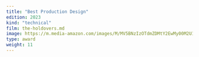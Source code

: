 ```yaml
---
title: "Best Production Design"
edition: 2023
kind: "technical"
film: the-holdovers.md
image: https://m.media-amazon.com/images/M/MV5BNzIzOTdmZDMtY2EwMy00M2U1LWI5YjgtOTI4MWYwZDJlZTRkXkEyXkFqcGdeQXVyOTc5MDI5NjE@._V1_FMjpg_UX1024_.jpg
type: award
weight: 11
---
```

